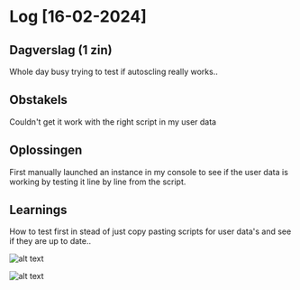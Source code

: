 # Log [16-02-2024]

## Dagverslag (1 zin)
Whole day busy trying to test if autoscling really works..

## Obstakels
Couldn't get it work with the right script in my user data

## Oplossingen
First manually launched an instance in my console to see if the user data is working by testing it line by line from the script.

## Learnings
How to test first in stead of just copy pasting scripts for user data's and see if they are up to date..

![alt text](<10_includes/Scherm­afbeelding 2024-02-16 om 17.29.40.png>)

![alt text](<10_includes/Scherm­afbeelding 2024-02-16 om 17.37.09.png>)

